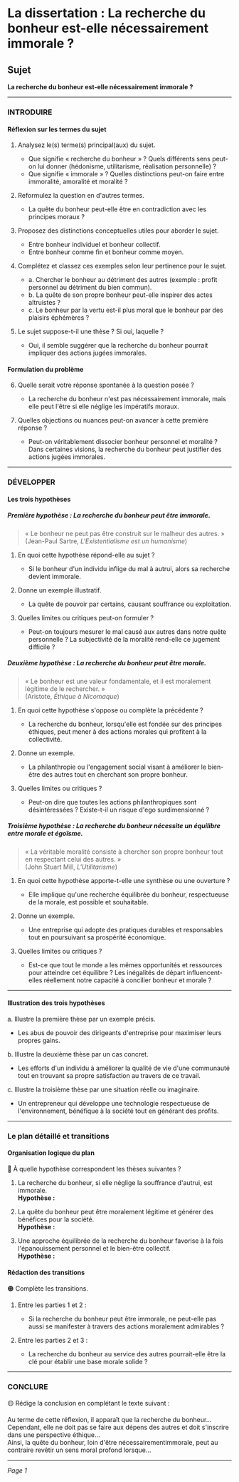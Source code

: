 # La dissertation : La recherche du bonheur est-elle nécessairement immorale ?

## Sujet
**La recherche du bonheur est-elle nécessairement immorale ?**

---

### INTRODUIRE

#### Réflexion sur les termes du sujet

1. Analysez le(s) terme(s) principal(aux) du sujet.
   - Que signifie « recherche du bonheur » ? Quels différents sens peut-on lui donner (hédonisme, utilitarisme, réalisation personnelle) ?
   - Que signifie « immorale » ? Quelles distinctions peut-on faire entre immoralité, amoralité et moralité ?
  
2. Reformulez la question en d'autres termes.
   - La quête du bonheur peut-elle être en contradiction avec les principes moraux ?

3. Proposez des distinctions conceptuelles utiles pour aborder le sujet.
   - Entre bonheur individuel et bonheur collectif.
   - Entre bonheur comme fin et bonheur comme moyen.

4. Complétez et classez ces exemples selon leur pertinence pour le sujet.
   - a. Chercher le bonheur au détriment des autres (exemple : profit personnel au détriment du bien commun).
   - b. La quête de son propre bonheur peut-elle inspirer des actes altruistes ?
   - c. Le bonheur par la vertu est-il plus moral que le bonheur par des plaisirs éphémères ?

5. Le sujet suppose-t-il une thèse ? Si oui, laquelle ?
   - Oui, il semble suggérer que la recherche du bonheur pourrait impliquer des actions jugées immorales.

#### Formulation du problème

6. Quelle serait votre réponse spontanée à la question posée ?
   - La recherche du bonheur n'est pas nécessairement immorale, mais elle peut l'être si elle néglige les impératifs moraux.

7. Quelles objections ou nuances peut-on avancer à cette première réponse ?
   - Peut-on véritablement dissocier bonheur personnel et moralité ? Dans certaines visions, la recherche du bonheur peut justifier des actions jugées immorales.

---

### DÉVELOPPER

#### Les trois hypothèses

##### Première hypothèse : La recherche du bonheur peut être immorale.

> « Le bonheur ne peut pas être construit sur le malheur des autres. »  
> (Jean-Paul Sartre, *L'Existentialisme est un humanisme*)

1. En quoi cette hypothèse répond-elle au sujet ?
   - Si le bonheur d'un individu inflige du mal à autrui, alors sa recherche devient immorale.

2. Donne un exemple illustratif.
   - La quête de pouvoir par certains, causant souffrance ou exploitation.

3. Quelles limites ou critiques peut-on formuler ?
   - Peut-on toujours mesurer le mal causé aux autres dans notre quête personnelle ? La subjectivité de la moralité rend-elle ce jugement difficile ?

##### Deuxième hypothèse : La recherche du bonheur peut être morale.

> « Le bonheur est une valeur fondamentale, et il est moralement légitime de le rechercher. »  
> (Aristote, *Éthique à Nicomaque*)

1. En quoi cette hypothèse s'oppose ou complète la précédente ?
   - La recherche du bonheur, lorsqu'elle est fondée sur des principes éthiques, peut mener à des actions morales qui profitent à la collectivité.

2. Donne un exemple.
   - La philanthropie ou l'engagement social visant à améliorer le bien-être des autres tout en cherchant son propre bonheur.

3. Quelles limites ou critiques ?
   - Peut-on dire que toutes les actions philanthropiques sont désintéressées ? Existe-t-il un risque d'ego surdimensionné ?

##### Troisième hypothèse : La recherche du bonheur nécessite un équilibre entre morale et égoïsme.

> « La véritable moralité consiste à chercher son propre bonheur tout en respectant celui des autres. »  
> (John Stuart Mill, *L'Utilitarisme*)

1. En quoi cette hypothèse apporte-t-elle une synthèse ou une ouverture ?
   - Elle implique qu'une recherche équilibrée du bonheur, respectueuse de la morale, est possible et souhaitable.

2. Donne un exemple.
   - Une entreprise qui adopte des pratiques durables et responsables tout en poursuivant sa prospérité économique.

3. Quelles limites ou critiques ?
   - Est-ce que tout le monde a les mêmes opportunités et ressources pour atteindre cet équilibre ? Les inégalités de départ influencent-elles réellement notre capacité à concilier bonheur et morale ?

---

#### Illustration des trois hypothèses

a. Illustre la première thèse par un exemple précis.
   - Les abus de pouvoir des dirigeants d'entreprise pour maximiser leurs propres gains.

b. Illustre la deuxième thèse par un cas concret.
   - Les efforts d'un individu à améliorer la qualité de vie d'une communauté tout en trouvant sa propre satisfaction au travers de ce travail.

c. Illustre la troisième thèse par une situation réelle ou imaginaire.
   - Un entrepreneur qui développe une technologie respectueuse de l'environnement, bénéfique à la société tout en générant des profits.

---

### Le plan détaillé et transitions

#### Organisation logique du plan

🔴 À quelle hypothèse correspondent les thèses suivantes ?

1. La recherche du bonheur, si elle néglige la souffrance d'autrui, est immorale.  
   **Hypothèse :**
  
2. La quête du bonheur peut être moralement légitime et générer des bénéfices pour la société.  
   **Hypothèse :**

3. Une approche équilibrée de la recherche du bonheur favorise à la fois l'épanouissement personnel et le bien-être collectif.  
   **Hypothèse :**

#### Rédaction des transitions

🟠 Complète les transitions.

1. Entre les parties 1 et 2 :  
   - Si la recherche du bonheur peut être immorale, ne peut-elle pas aussi se manifester à travers des actions moralement admirables ?

2. Entre les parties 2 et 3 :  
   - La recherche du bonheur au service des autres pourrait-elle être la clé pour établir une base morale solide ?

---

### CONCLURE

🟡 Rédige la conclusion en complétant le texte suivant :

Au terme de cette réflexion, il apparaît que la recherche du bonheur…  
Cependant, elle ne doit pas se faire aux dépens des autres et doit s'inscrire dans une perspective éthique…  
Ainsi, la quête du bonheur, loin d'être nécessairementimmorale, peut au contraire revêtir un sens moral profond lorsque…  

--- 

*Page 1*